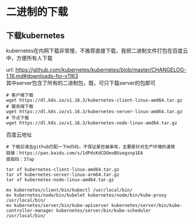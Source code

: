 # 二进制的下载

## 下载kubernetes
kubernetes在内网下载非常慢，不推荐直接下载，我把二进制文件打包在百度云中，方便所有人下载

url: https://github.com/kubernetes/kubernetes/blob/master/CHANGELOG-1.16.md#downloads-for-v1163  
其中server包含了所有的二进制包，既，可只下载server的包即可
```shell
# 客户端下载
wget https://dl.k8s.io/v1.16.3/kubernetes-client-linux-amd64.tar.gz
# 服务端下载
wget https://dl.k8s.io/v1.16.3/kubernetes-server-linux-amd64.tar.gz
# 节点下载
wget https://dl.k8s.io/v1.16.3/kubernetes-node-linux-amd64.tar.gz
```

百度云地址

```shell
# 下载后请去github匹配一下md5码，不保证是否被串改，主要是针对生产环境的谨慎
链接：https://pan.baidu.com/s/1dPdsKdCDOeoBUsegxnp1EA
提取码：37ap
```

```shell
tar xf kubernetes-client-linux-amd64.tar.gz
tar xf kubernetes-server-linux-arm64.tar.gz
tar xf kubernetes-node-linux-amd64.tar.gz

mv kubernetes/client/bin/kubectl /usr/local/bin/
mv kubernetes/node/bin/kubelet kubernetes/node/bin/kube-proxy /usr/local/bin/
mv kubernetes/server/bin/kube-apiserver kubernetes/server/bin/kube-controller-manager kubernetes/server/bin/kube-scheduler /usr/local/bin/
```
